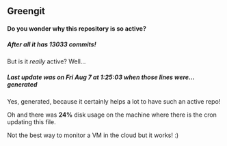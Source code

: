 ## Greengit

#### Do you wonder why this repository is so active?

##### After all it has 13033 commits!

But is it *really* active? Well...

##### Last update was on Fri Aug 7 at 1:25:03 when those lines were... generated

Yes, generated, because it certainly helps a lot to have such an active repo!

Oh and there was **24%** disk usage on the machine
where there is the cron updating this file.

Not the best way to monitor a VM in the cloud but it works! :)
